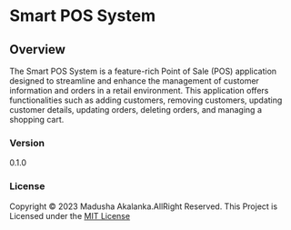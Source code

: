 # Smart POS System

## Overview
The Smart POS System is a feature-rich Point of Sale (POS) application designed to streamline and enhance the management of customer information and orders in a retail environment. This application offers functionalities such as adding customers, removing customers, updating customer details, updating orders, deleting orders, and managing a shopping cart.

### Version
0.1.0

### License
Copyright &copy; 2023 Madusha Akalanka.AllRight Reserved.
This Project is Licensed under the [MIT License](License.txt)